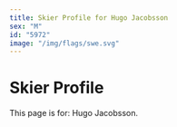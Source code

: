 ```yaml
---
title: Skier Profile for Hugo Jacobsson
sex: "M"
id: "5972"
image: "/img/flags/swe.svg" 
---
```


# Skier Profile

This page is for: Hugo Jacobsson.
    